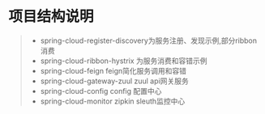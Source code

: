 # 项目结构说明

>* spring-cloud-register-discovery为服务注册、发现示例,部分ribbon消费
>* spring-cloud-ribbon-hystrix 为服务消费和容错示例
>* spring-cloud-feign  feign简化服务调用和容错
>* spring-cloud-gateway-zuul  zuul api网关服务
>* spring-cloud-config  config 配置中心
>* spring-cloud-monitor  zipkin sleuth监控中心